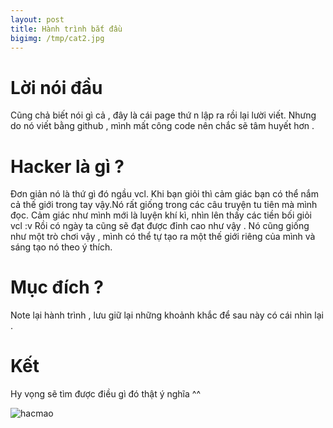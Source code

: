 ```yaml
---
layout: post
title: Hành trình bắt đầu
bigimg: /tmp/cat2.jpg
---
```


# Lời nói đầu  
Cũng chả biết nói gì cả , đây là cái page thứ n lập ra rồi lại lười viết. Nhưng do nó viết bằng github , mình mất công code nên chắc sẽ tâm huyết hơn . 
  
# Hacker là gì ?  
Đơn giản nó là thứ gì đó ngầu vcl. Khi bạn giỏi thì cảm giác bạn có thể nắm cả thế giới trong tay vậy.Nó rất giống trong các câu truyện tu tiên mà mình đọc. Cảm giác như mình mới là luyện khí kì, nhìn lên thấy các tiền bối giỏi vcl :v Rồi có ngày ta cũng sẽ đạt được đỉnh cao như vậy . Nó cũng giống như một trò chơi vậy , mình có thể tự tạo ra một thế giới riêng của mình và sáng tạo nó theo ý thích.
  
# Mục đích ?  
Note lại hành trình , lưu giữ lại những khoảnh khắc để sau này có cái nhìn lại .
  
# Kết  
Hy vọng sẽ tìm được điều gì đó thật ý nghĩa ^^ 
   
![hacmao](https://image.giaoducthoidai.vn/dataimages/201101/original/images460538_images424199_470369ca_cat43.jpg?width=500)
